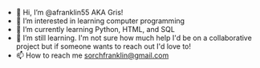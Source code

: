 - 👋 Hi, I’m @afranklin55 AKA Gris!
- 👀 I’m interested in learning computer programming
- 🌱 I’m currently learning Python, HTML, and SQL
- 💞️ I’m still learning.  I'm not sure how much help I'd be on a collaborative project but if someone wants to reach out I'd love to!
- 📫 How to reach me sorchfranklin@gmail.com

<!---
afranklin55/afranklin55 is a ✨ special ✨ repository because its `README.md` (this file) appears on your GitHub profile.
You can click the Preview link to take a look at your changes.
--->
